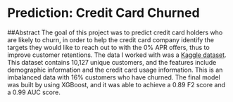 # Prediction: Credit Card Churned

##Abstract
The goal of this project was to predict credit card holders who are likely to churn, in order to help the credit card company identify the targets they would like to reach out to with the 0% APR offers, thus to improve customer retentions. The data I worked with was a [Kaggle dataset](https://www.kaggle.com/sakshigoyal7/credit-card-customers). This dataset contains 10,127 unique customers, and the features include demographic information and the credit card usage information. This is an imbalanced data with 16% customers who have churned. The final model was built by using XGBoost, and it was able to achieve a 0.89 F2 score and a 0.99 AUC score.
